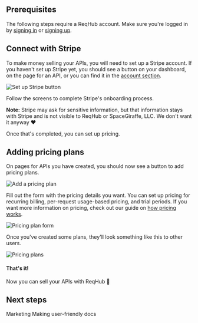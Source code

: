
## Prerequisites

The following steps require a ReqHub account. Make sure you're logged in by [signing in](https://reqhub.io/login) or [signing up](https://reqhub.io/create-account).

## Connect with Stripe

To make money selling your APIs, you will need to set up a Stripe account.
If you haven't set up Stripe yet, you should see a button on your dashboard, on the page for an API, or you can find it in the [account section](https://dev.reqhub.io/account).

![Set up Stripe button](https://reqhubprod.blob.core.windows.net/public/docs/set-up-stripe.png)

Follow the screens to complete Stripe's onboarding process.

**Note:** Stripe may ask for sensitive information, but that information stays with Stripe and is not visible to ReqHub or SpaceGiraffe, LLC. We don't want it anyway &#x2764;

Once that's completed, you can set up pricing.

## Adding pricing plans

On pages for APIs you have created, you should now see a button to add pricing plans.

![Add a pricing plan](https://reqhubprod.blob.core.windows.net/public/docs/add-pricing-plan.png)

Fill out the form with the pricing details you want. You can set up pricing for recurring billing, per-request usage-based pricing, and trial periods. If you want more information on pricing, check out our guide on [how pricing works](/guides/how-pricing-works).

![Pricing plan form](https://reqhubprod.blob.core.windows.net/public/docs/pricing-plan-form.png)

Once you've created some plans, they'll look something like this to other users.

![Pricing plans](https://reqhubprod.blob.core.windows.net/public/docs/pricing-plans.png)

#### That's it!

Now you can sell your APIs with ReqHub &#x1f389;

## Next steps
Marketing
Making user-friendly docs

